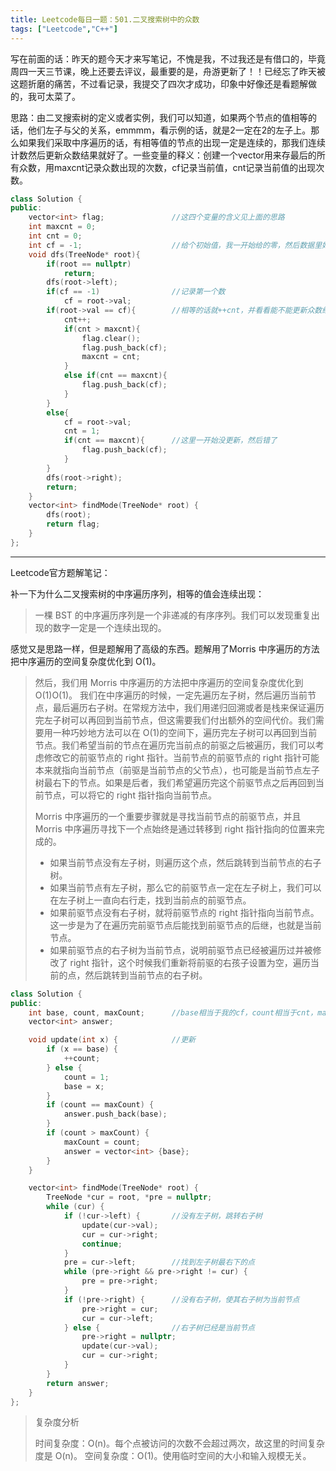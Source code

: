 ```yaml
---
title: Leetcode每日一题：501.二叉搜索树中的众数
tags: ["Leetcode","C++"]
---
```


写在前面的话：昨天的题今天才来写笔记，不愧是我，不过我还是有借口的，毕竟周四一天三节课，晚上还要去评议，最重要的是，舟游更新了！！已经忘了昨天被这题折磨的痛苦，不过看记录，我提交了四次才成功，印象中好像还是看题解做的，我可太菜了。

思路：由二叉搜索树的定义或者实例，我们可以知道，如果两个节点的值相等的话，他们左子与父的关系，emmmm，看示例的话，就是2一定在2的左子上。那么如果我们采取中序遍历的话，有相等值的节点的出现一定是连续的，那我们连续计数然后更新众数结果就好了。一些变量的释义：创建一个vector用来存最后的所有众数，用maxcnt记录众数出现的次数，cf记录当前值，cnt记录当前值的出现次数。

~~~c++
class Solution {
public:
    vector<int> flag;				//这四个变量的含义见上面的思路
    int maxcnt = 0;
    int cnt = 0;
    int cf = -1;					//给个初始值，我一开始给的零，然后数据里好像有是零的点
    void dfs(TreeNode* root){
        if(root == nullptr)
            return;
        dfs(root->left);
        if(cf == -1)				//记录第一个数
            cf = root->val;
        if(root->val == cf){		//相等的话就++cnt，并看看能不能更新众数结果
            cnt++;
            if(cnt > maxcnt){
                flag.clear();
                flag.push_back(cf);
                maxcnt = cnt;
            }
            else if(cnt == maxcnt){
                flag.push_back(cf);
            }
        }
        else{				
            cf = root->val;
            cnt = 1;
            if(cnt == maxcnt){		//这里一开始没更新，然后错了
                flag.push_back(cf);
            }
        }
        dfs(root->right);
        return;
    }
    vector<int> findMode(TreeNode* root) {
        dfs(root);
        return flag;
    }
};
~~~

***

Leetcode官方题解笔记：

补一下为什么二叉搜索树的中序遍历序列，相等的值会连续出现：

>一棵 BST 的中序遍历序列是一个非递减的有序序列。我们可以发现重复出现的数字一定是一个连续出现的。

感觉又是思路一样，但是题解用了高级的东西。题解用了Morris 中序遍历的方法把中序遍历的空间复杂度优化到 O(1)。

>然后，我们用 Morris 中序遍历的方法把中序遍历的空间复杂度优化到 O(1)O(1)。 我们在中序遍历的时候，一定先遍历左子树，然后遍历当前节点，最后遍历右子树。在常规方法中，我们用递归回溯或者是栈来保证遍历完左子树可以再回到当前节点，但这需要我们付出额外的空间代价。我们需要用一种巧妙地方法可以在 O(1)的空间下，遍历完左子树可以再回到当前节点。我们希望当前的节点在遍历完当前点的前驱之后被遍历，我们可以考虑修改它的前驱节点的 right 指针。当前节点的前驱节点的 right 指针可能本来就指向当前节点（前驱是当前节点的父节点），也可能是当前节点左子树最右下的节点。如果是后者，我们希望遍历完这个前驱节点之后再回到当前节点，可以将它的 right 指针指向当前节点。
>
>Morris 中序遍历的一个重要步骤就是寻找当前节点的前驱节点，并且 Morris 中序遍历寻找下一个点始终是通过转移到 right 指针指向的位置来完成的。
>
>* 如果当前节点没有左子树，则遍历这个点，然后跳转到当前节点的右子树。
>* 如果当前节点有左子树，那么它的前驱节点一定在左子树上，我们可以在左子树上一直向右行走，找到当前点的前驱节点。
>  * 如果前驱节点没有右子树，就将前驱节点的 right 指针指向当前节点。这一步是为了在遍历完前驱节点后能找到前驱节点的后继，也就是当前节点。
>  * 如果前驱节点的右子树为当前节点，说明前驱节点已经被遍历过并被修改了 right 指针，这个时候我们重新将前驱的右孩子设置为空，遍历当前的点，然后跳转到当前节点的右子树。

~~~c++
class Solution {
public:
    int base, count, maxCount;		//base相当于我的cf，count相当于cnt，maxCount相当于maxcnt，answer相当于flag
    vector<int> answer;

    void update(int x) {			//更新
        if (x == base) {
            ++count;
        } else {
            count = 1;
            base = x;
        }
        if (count == maxCount) {
            answer.push_back(base);
        }
        if (count > maxCount) {
            maxCount = count;
            answer = vector<int> {base};
        }
    }

    vector<int> findMode(TreeNode* root) {
        TreeNode *cur = root, *pre = nullptr;
        while (cur) {
            if (!cur->left) {		//没有左子树，跳转右子树
                update(cur->val);
                cur = cur->right;
                continue;
            }
            pre = cur->left;		//找到左子树最右下的点
            while (pre->right && pre->right != cur) {
                pre = pre->right;
            }
            if (!pre->right) {		//没有右子树，使其右子树为当前节点
                pre->right = cur;
                cur = cur->left;
            } else {				//右子树已经是当前节点
                pre->right = nullptr;
                update(cur->val);
                cur = cur->right;
            }
        }
        return answer;
    }
};
~~~

> 复杂度分析
>
> 时间复杂度：O(n)。每个点被访问的次数不会超过两次，故这里的时间复杂度是 O(n)。
> 空间复杂度：O(1)。使用临时空间的大小和输入规模无关。
>